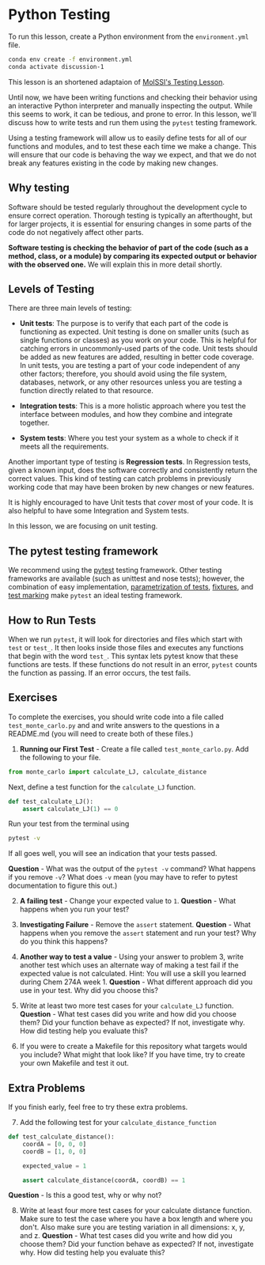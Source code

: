 # Python Testing

To run this lesson, create a Python environment from the `environment.yml` file.

```bash
conda env create -f environment.yml
conda activate discussion-1
```

This lesson is an shortened adaptaion of [MolSSI's Testing Lesson](https://education.molssi.org/python-package-best-practices/08-testing.html).

Until now, we have been writing functions and checking their behavior using an interactive Python interpreter and manually inspecting the output.
While this seems to work, it can be tedious, and prone to error.
In this lesson, we'll discuss how to write tests and run them using the `pytest` testing framework.

Using a testing framework will allow us to easily define tests for all of our functions and modules, and to test these each time we make a change.
This will ensure that our code is behaving the way we expect, and that we do not break any features existing in the code by making new changes.

## Why testing

Software should be tested regularly throughout the development cycle to ensure correct operation.
Thorough testing is typically an afterthought, but for larger projects, it is essential for ensuring changes in some parts of the code do not negatively affect other parts.

**Software testing is checking the behavior of part of the code (such as a method, class, or a module) by comparing its expected output or behavior with the observed one.**
We will explain this in more detail shortly.

## Levels of Testing

There are three main levels of testing:

- **Unit tests**:
The purpose is to verify that each part of the code is functioning as expected.
Unit testing is done on smaller units (such as single functions or classes) as you work on your code.
This is helpful for catching errors in uncommonly-used parts of the code.
Unit tests should be added as new features are added, resulting in better code coverage.
In unit tests, you are testing a part of your code independent of any other factors;
therefore, you should avoid using the file system, databases, network, or any other resources unless you are testing a function directly related to that resource.

- **Integration tests**:
This is a more holistic approach where you test the interface between modules, and how they combine and integrate together.

- **System tests**:
Where you test your system as a whole to check if it meets all the requirements.

Another important type of testing is **Regression tests**.
In Regression tests, given a known input, does the software correctly and consistently return the correct values.
This kind of testing can catch problems in previously working code that may have been broken by new changes or new features.

It is highly encouraged to have Unit tests that *cover* most of your code.
It is also helpful to have some Integration and System tests.

In this lesson, we are focusing on unit testing.

## The pytest testing framework

We recommend using the [pytest](https://pytest.org) testing framework.
Other testing frameworks are available (such as unittest and nose tests);
however, the combination of easy implementation, [parametrization of tests](https://docs.pytest.org/en/latest/parametrize.html),
[fixtures](https://docs.pytest.org/en/latest/fixture.html), and [test marking](https://docs.pytest.org/en/latest/example/markers.html)
make `pytest` an ideal testing framework.

## How to Run Tests

When we run `pytest`, it will look for directories and files which start with `test` or `test_`.
It then looks inside those files and executes any functions that begin with the word `test_`.
This syntax lets pytest know that these functions are tests.
If these functions do not result in an error, `pytest` counts the function as passing.
If an error occurs, the test fails.

## Exercises

To complete the exercises, you should write code into a file called `test_monte_carlo.py` and and write answers to the questions in a README.md (you will need to create both of these files.)

1. **Running our First Test** - Create a file called `test_monte_carlo.py`. Add the following to your file.
   
```python
from monte_carlo import calculate_LJ, calculate_distance
```
Next, define a test function for the `calculate_LJ` function.

```python
def test_calculate_LJ():
    assert calculate_LJ(1) == 0
```

Run your test from the terminal using

```bash
pytest -v
```

If all goes well, you will see an indication that your tests passed.

**Question** - What was the output of the `pytest -v` command? What happens if you remove `-v`? What does `-v` mean (you may have to refer to pytest documentation to figure this out.)

2. **A failing test** - Change your expected value to `1`. **Question** -  What happens when you run your test?

3. **Investigating Failure** - Remove the `assert` statement. **Question** - What happens when you remove the `assert` statement and run your test? Why do you think this happens?

4. **Another way to test a value** - Using your answer to problem 3, write another test which uses an alternate way of making a test fail if the expected value is not calculated. Hint: You will use a skill you learned during Chem 274A week 1. **Question** - What different approach did you use in your test. Why did you choose this?

5. Write at least two more test cases for your `calculate_LJ` function. **Question** - What test cases did you write and how did you choose them?  Did your function behave as expected? If not, investigate why. How did testing help you evaluate this?

6. If you were to create a Makefile for this repository what targets would you include? What might that look like? If you have time, try to create your own Makefile and test it out.

## Extra Problems
If you finish early, feel free to try these extra problems. 

7. Add the following test for your `calculate_distance_function`

```python
def test_calculate_distance():
    coordA = [0, 0, 0]
    coordB = [1, 0, 0]

    expected_value = 1

    assert calculate_distance(coordA, coordB) == 1
```

**Question** - Is this a good test, why or why not?

8. Write at least four more test cases for your calculate distance function. Make sure to test the case where you have a box length and where you don't. Also make sure you are testing variation in all dimensions: x, y, and z. **Question** - What test cases did you write and how did you choose them? Did your function behave as expected? If not, investigate why. How did testing help you evaluate this?
